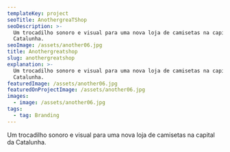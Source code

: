 ```yaml
---
templateKey: project
seoTitle: AnothergreaTShop
seoDescription: >-
  Um trocadilho sonoro e visual para uma nova loja de camisetas na capital da
  Catalunha.
seoImage: /assets/another06.jpg
title: Anothergreatshop
slug: anothergreatshop
explanation: >-
  Um trocadilho sonoro e visual para uma nova loja de camisetas na capital da
  Catalunha.
featuredImage: /assets/another06.jpg
featuredOnProjectImage: /assets/another06.jpg
images:
  - image: /assets/another06.jpg
tags:
  - tag: Branding
---
```

Um trocadilho sonoro e visual para uma nova loja de camisetas na capital da Catalunha.
